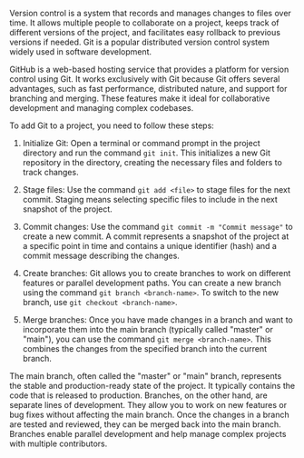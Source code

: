 Version control is a system that records and manages changes to files over time. It allows multiple people to collaborate on a project, keeps track of different versions of the project, and facilitates easy rollback to previous versions if needed. Git is a popular distributed version control system widely used in software development.

GitHub is a web-based hosting service that provides a platform for version control using Git. It works exclusively with Git because Git offers several advantages, such as fast performance, distributed nature, and support for branching and merging. These features make it ideal for collaborative development and managing complex codebases.

To add Git to a project, you need to follow these steps:

1. Initialize Git: Open a terminal or command prompt in the project directory and run the command `git init`. This initializes a new Git repository in the directory, creating the necessary files and folders to track changes.

2. Stage files: Use the command `git add <file>` to stage files for the next commit. Staging means selecting specific files to include in the next snapshot of the project.

3. Commit changes: Use the command `git commit -m "Commit message"` to create a new commit. A commit represents a snapshot of the project at a specific point in time and contains a unique identifier (hash) and a commit message describing the changes.

4. Create branches: Git allows you to create branches to work on different features or parallel development paths. You can create a new branch using the command `git branch <branch-name>`. To switch to the new branch, use `git checkout <branch-name>`.

5. Merge branches: Once you have made changes in a branch and want to incorporate them into the main branch (typically called "master" or "main"), you can use the command `git merge <branch-name>`. This combines the changes from the specified branch into the current branch.

The main branch, often called the "master" or "main" branch, represents the stable and production-ready state of the project. It typically contains the code that is released to production. Branches, on the other hand, are separate lines of development. They allow you to work on new features or bug fixes without affecting the main branch. Once the changes in a branch are tested and reviewed, they can be merged back into the main branch. Branches enable parallel development and help manage complex projects with multiple contributors.
